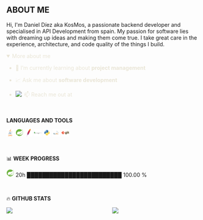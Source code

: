 

## ABOUT ME

Hi, I'm Daniel Díez aka KosMos, a passionate backend developer and specialised in API Development from spain. 
My passion for software lies with dreaming up ideas and making them come true. I take great care in the experience, architecture, and code quality of the things I build. 



<details open style="color:#E9E5D6">
  <summary style="color:#E9E5D6">
    More about me
  </summary>
  
- 🌱 I’m currently learning about **project management** 

- 📈 Ask me about **software development**

- 📫 Reach me out at <a href="https://www.linkedin.com/in/daniel-d%C3%ADez-miguel-644503207/">
  <img align="left" width="22px" src="https://raw.githubusercontent.com/peterthehan/peterthehan/master/assets/linkedin.svg" />
</a>
  
</details>
</br>

**LANGUAGES AND TOOLS**

<code><img height="20" src="https://raw.githubusercontent.com/github/explore/80688e429a7d4ef2fca1e82350fe8e3517d3494d/topics/java/java.png"></code>
<code><img height="20" src="https://raw.githubusercontent.com/github/explore/80688e429a7d4ef2fca1e82350fe8e3517d3494d/topics/spring-boot/spring-boot.png"></code>
<code><img height="20" src="https://raw.githubusercontent.com/github/explore/80688e429a7d4ef2fca1e82350fe8e3517d3494d/topics/maven/maven.png"></code>
<code><img height="20" src="https://raw.githubusercontent.com/github/explore/80688e429a7d4ef2fca1e82350fe8e3517d3494d/topics/mongodb/mongodb.png"></code>
<code><img height="20" src="https://raw.githubusercontent.com/github/explore/80688e429a7d4ef2fca1e82350fe8e3517d3494d/topics/python/python.png"></code>
<code><img height="20" src="https://raw.githubusercontent.com/github/explore/80688e429a7d4ef2fca1e82350fe8e3517d3494d/topics/mysql/mysql.png"></code>
<code><img height="20" src="https://raw.githubusercontent.com/github/explore/80688e429a7d4ef2fca1e82350fe8e3517d3494d/topics/git/git.png"></code>

</br>

📊 **WEEK PROGRESS**

<code><img height="20" src="https://raw.githubusercontent.com/github/explore/80688e429a7d4ef2fca1e82350fe8e3517d3494d/topics/spring-boot/spring-boot.png"></code>
   20h   █████████████████████████   100.00 %

</br>

 🔥 **GITHUB STATS**

<img align="left" width="45%" src="https://github-readme-stats.vercel.app/api?username=DanielDiezMiguel&hide_border=true&theme=cobalt">
<img align="right" width="45%" src="https://github-readme-stats.vercel.app/api/top-langs/?username=DanielDiezMiguel&layout=compact&hide_border=true&langs_count=4&hide=Blade&theme=cobalt">
